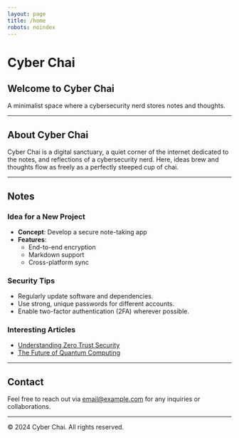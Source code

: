 ```yaml
---
layout: page
title: /home
robots: noindex
---
```


# Cyber Chai

## Welcome to Cyber Chai

A minimalist space where a cybersecurity nerd stores notes and thoughts.

---

## About Cyber Chai

Cyber Chai is a digital sanctuary, a quiet corner of the internet dedicated to the notes, and reflections of a cybersecurity nerd. Here, ideas brew and thoughts flow as freely as a perfectly steeped cup of chai.

---

## Notes

### Idea for a New Project
- **Concept**: Develop a secure note-taking app
- **Features**:
  - End-to-end encryption
  - Markdown support
  - Cross-platform sync

### Security Tips
- Regularly update software and dependencies.
- Use strong, unique passwords for different accounts.
- Enable two-factor authentication (2FA) wherever possible.

### Interesting Articles
- [Understanding Zero Trust Security](https://example.com/zero-trust)
- [The Future of Quantum Computing](https://example.com/quantum-computing)

---

## Contact

Feel free to reach out via [email@example.com](mailto:email@example.com) for any inquiries or collaborations.

---

&copy; 2024 Cyber Chai. All rights reserved.

